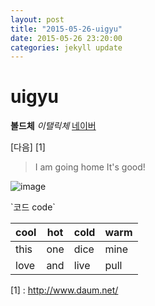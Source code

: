 ```yaml
---
layout: post
title: "2015-05-26-uigyu"
date: 2015-05-26 23:20:00
categories: jekyll update
---
```

# uigyu #
**볼드체**
*이탤릭체*
[네이버](http://www.naver.com/)

[다음] [1]

> I am going home
> It's good!

![image](http://imgnews.naver.net/image/001/2015/05/26/PYH2014062305340005100_P2_99_20150526170504.jpg)

\`코드 code\`

| cool | hot | cold | warm |
| ---- | --- | ---- | ---- |
| this | one | dice | mine |
| love | and | live | pull |

[1] : http://www.daum.net/
